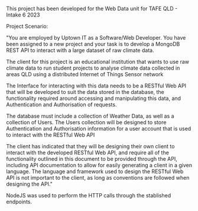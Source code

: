 This project has been developed for the Web Data unit for TAFE QLD - Intake 6 2023

Project Scenario:

"You are employed by Uptown IT as a Software/Web Developer. You have been assigned to a new project and your task is to develop a MongoDB REST API to interact with a large dataset of raw climate data. 

The client for this project is an educational institution that wants to use raw climate data to run student projects to analyse climate data collected in areas QLD using a distributed Internet of Things Sensor network 

The Interface for interacting with this data needs to be a RESTful Web API that will be developed to suit the data stored in the database, the functionality required around accessing and manipulating this data, and Authentication and Authorisation of requests. 

The database must include a collection of Weather Data, as well as a collection of Users. The Users collection will be designed to store Authentication and Authorisation information for a user account that is used to interact with the RESTful Web API 

The client has indicated that they will be designing their own client to interact with the developed RESTful Web API, and require all of the functionality outlined in this document to be provided through the API, including API documentation to allow for easily generating a client in a given language. The language and framework used to design the RESTful Web API is not important to the client, as long as conventions are followed when designing the API."

NodeJS was used to perform the HTTP calls through the stablished endpoints.

